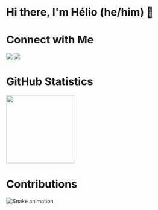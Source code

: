 # Hi there, I'm Hélio (he/him) 👋
# Connect with Me
<a href = "mailto:helio.msj@outlook.com"><img src="https://img.shields.io/badge/Microsoft_Outlook-0078D4?style=for-the-badge&logo=microsoft-outlook&logoColor=white" target="_blank"></a>
  <a href="[https://www.linkedin.com/in/hélio-mendes-saraiva-junior-412738205/](https://www.linkedin.com/in/hélio-mendes-412738205/)" target="_blank"><img src="https://img.shields.io/badge/-LinkedIn-%230077B5?style=for-the-badge&logo=linkedin&logoColor=white" target="_blank"></a> 
</div>

# GitHub Statistics
<div>
  <img height="180em" src="https://github-readme-stats.vercel.app/api?username=heliomendesjr&show_icons=true&theme=dark&include_all_commits=true&count_private=true"/>
</div>

# Contributions
  <div>
  
  ![Snake animation](https://github.com/heliomendesjr/heliomendesjr/blob/output/github-contribution-grid-snake.svg)
